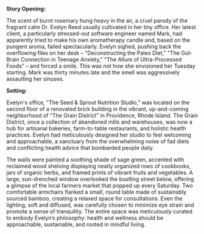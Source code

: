 **Story Opening:**

The scent of burnt rosemary hung heavy in the air, a cruel parody of the fragrant calm Dr. Evelyn Reed usually cultivated in her tiny office. Her latest client, a particularly stressed-out software engineer named Mark, had apparently tried to make his own aromatherapy candle and, based on the pungent aroma, failed spectacularly. Evelyn sighed, pushing back the overflowing files on her desk – "Deconstructing the Paleo Diet," "The Gut-Brain Connection in Teenage Anxiety," "The Allure of Ultra-Processed Foods" – and forced a smile. This was not how she envisioned her Tuesday starting. Mark was thirty minutes late and the smell was aggressively assaulting her sinuses.

**Setting:**

Evelyn's office, "The Seed & Sprout Nutrition Studio," was located on the second floor of a renovated brick building in the vibrant, up-and-coming neighborhood of "The Grain District" in Providence, Rhode Island. The Grain District, once a collection of abandoned mills and warehouses, was now a hub for artisanal bakeries, farm-to-table restaurants, and holistic health practices. Evelyn had meticulously designed her studio to feel welcoming and approachable, a sanctuary from the overwhelming noise of fad diets and conflicting health advice that bombarded people daily.

The walls were painted a soothing shade of sage green, accented with reclaimed wood shelving displaying neatly organized rows of cookbooks, jars of organic herbs, and framed prints of vibrant fruits and vegetables. A large, sun-drenched window overlooked the bustling street below, offering a glimpse of the local farmers market that popped up every Saturday. Two comfortable armchairs flanked a small, round table made of sustainably sourced bamboo, creating a relaxed space for consultations. Even the lighting, soft and diffused, was carefully chosen to minimize eye strain and promote a sense of tranquility. The entire space was meticulously curated to embody Evelyn’s philosophy: health and wellness should be approachable, sustainable, and rooted in mindful living.
